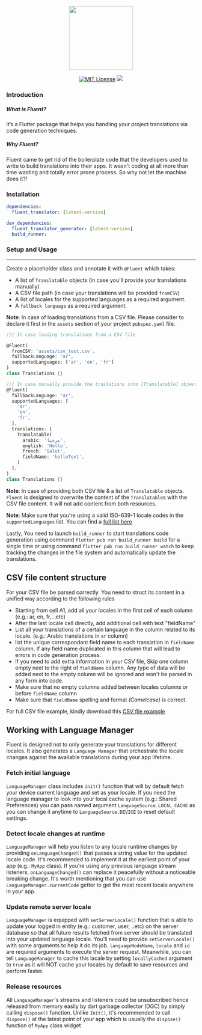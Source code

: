 <p align="center">
<img  src="https://firebasestorage.googleapis.com/v0/b/sercl-7b895.appspot.com/o/fluent_logo.svg?alt=media&token=e4f320f7-150c-4792-8110-f800a0caaf4c" height="170">
</p>

<p align="center">
<a href="https://img.shields.io/badge/License-MIT-green"><img src="https://img.shields.io/badge/License-MIT-blueviolet" alt="MIT License"></a>
<a href="https://pub.dev/packages/auto_route/versions/1.0.2"><img src="https://img.shields.io/badge/version-1.0.0-green"></a>
</p>

### Introduction
##### What is Fluent?
It’s a Flutter package that helps you handling your project translations via code generation techniques.
##### Why Fluent?
Fluent came to get rid of the boilerplate code that the developers used to write to build translations into their apps. It wasn't coding at all more than time wasting and totally error prone process. So why not let the machine does it?!

### Installation

```yaml
dependencies:
  fluent_translator: [latest-version]

dev_dependencies:
  fluent_translator_generator: [latest-version]
  build_runner:
```

### Setup and Usage

---

Create a placeholder class and annotate it with `@Fluent` which takes: 
* A list of `Translatable` objects (in case you'll provide your translations manually)
* A CSV file path (in case your translations will be provided `fromCSV`)
* A list of locales for the supported languages as a required argument.
* A `fallback language` as a required argument.

**Note**: In case of loading translations from a CSV file. Please consider to declare it first in the `assets` section of your project `pubspec.yaml` file.

```dart
/// In case loading translations from a CSV file

@Fluent(
  fromCSV: 'assets/csv_test.csv',
  fallbackLanguage: 'ar',
  supportedLanguages: ['ar', 'en', 'fr']
)
class Translations {}

/// In case manually provide the traslations into [Translatable] objects
@Fluent(
  fallbackLanguage: 'ar',
  supportedLanguages: [
    'ar',
    'en',
    'fr',
  ],
  translations: [
    Translatable(
      arabic: 'مرحبا',
      english: 'Hello',
      french: 'Salut',
      fieldName: 'helloText',
    )
  ],
)
class Translations {}
```
**Note**: In case of providing both CSV file & a list of `Translatable` objects. `Fluent` is designed to overwrite the content of the `Translatable`s with the CSV file content. It will not add content from both resources.

**Note**: Make sure that you're using a valid ISO-639-1 locale codes in the `supportedLanguages` list. You can find a [full list here](https://en.wikipedia.org/wiki/List_of_ISO_639-1_codes#ID)

Lastly, You need to launch `build_runner` to start translations code generation using command `flutter pub run build_runner build` for a single time or using command `flutter pub run build_runner watch` to keep tracking the changes in the file system and automatically update the translations.


## CSV file content structure
For your CSV file be parsed correctly. You need to struct its content in a unified way according to the following rules
* Starting from cell A1, add all your locales in the first cell of each column (e.g.: ar, en, fr,...etc)
* After the last locale cell directly, add additional cell with text "fieldName"
* List all your translations of a certain language in the column related to its locale. (e.g.: Arabic translations in `ar` column)
* list the unique correspondant field name to each translation in `fieldName` column. If any field name duplicated in this column that will lead to errors in code generation process.
* If you need to add extra information in your CSV file, Skip one column empty next to the right of `fieldName` column. Any type of data will be added next to the empty column will be ignored and won't be parsed in any form into code.
* Make sure that no empty columns added between locales columns or before `fieldName` column
* Make sure that `fieldName` spelling and format _(Camelcase)_ is correct.

For full CSV file example, kindly download this [CSV file example](https://drive.google.com/file/d/1UGsoUkxWiiccSOsuIkedinJanOs5OpM2/view?usp=sharing)


## Working with Language Manager
Fluent is designed not to only generate your translations for different locales. It also generates a `Language Manager` that orchestrate the locale changes against the available translations during your app lifetime. 

### Fetch initial language
`LanguageManager` class includes `init()` function that will by default fetch your device current language and set as your locale. If you need the language manager to look into your local cache system (e.g.: Shared Preferences) you can pass named argument `LanguageSource.LOCAL_CACHE` as you can change it anytime to `LanguageSource.DEVICE` to reset default settings.

### Detect locale changes at runtime
`LanguageManager` will help you listen to any locale runtime changes by providing `onLanguageChanged()` that passes a string value for the updated locale code. It's recommended to implement it at the earliest point of your app (e.g.: `MyApp` class). If you're using any previous language stream listeners, `onLanguageChanged()` can replace it peacefully without a noticeable breaking change. It's worth mentioning that you can use `LanguageManager.currentCode` getter to get the most recent locale anywhere in your app.

### Update remote server locale
`LanguageManager` is equipped with `setServerLocale()` function that is able to update your logged in entity (e.g.: customer, user, ..etc) on the server database so that all future results fetched from server should be translated into your updated language locale. You'll need to provide `setServerLocale()` with some arguments to help it do its job. `languageNodeName`, `locale` and `id` are required arguments to execute the server request. Meanwhile, you can tell `LanguageManager` to cache this lacale by setting `locallyCached` argument to `true` as it will NOT cache your locales by default to save resources and perform faster. 

### Release resources
All `LanguageManager`'s streams and listeners could be unsubscribed hence released from memory easily by dart garbage collector (DGC) by simply calling `dispose()` function. Unlike `Init()`, it's recommended to call `dispose()` at the latest point of your app which is usually the `dispose()` function of `MyApp` class widget
